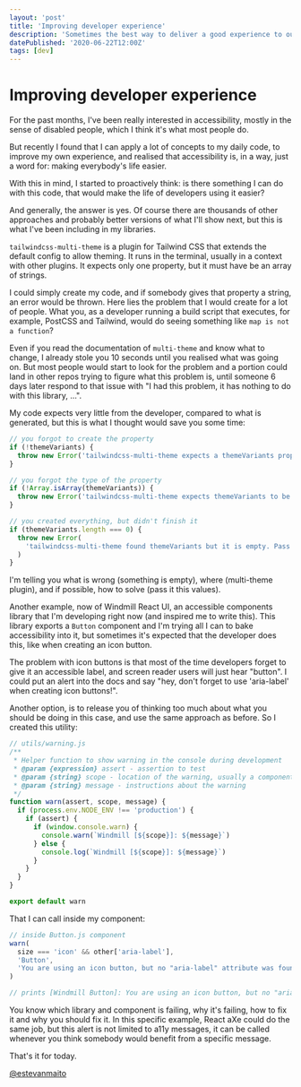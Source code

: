 ```yaml
---
layout: 'post'
title: 'Improving developer experience'
description: 'Sometimes the best way to deliver a good experience to our users, is to take care of our own developer experience.'
datePublished: '2020-06-22T12:00Z'
tags: [dev]
---
```


# Improving developer experience

For the past months, I've been really interested in accessibility, mostly in the sense of disabled people, which I think it's what most people do.

But recently I found that I can apply a lot of concepts to my daily code, to improve my own experience, and realised that accessibility is, in a way, just a word for: making everybody's life easier.

With this in mind, I started to proactively think: is there something I can do with this code, that would make the life of developers using it easier?

And generally, the answer is yes. Of course there are thousands of other approaches and probably better versions of what I'll show next, but this is what I've been including in my libraries.

`tailwindcss-multi-theme` is a plugin for Tailwind CSS that extends the default config to allow theming. It runs in the terminal, usually in a context with other plugins. It expects only one property, but it must have be an array of strings.

I could simply create my code, and if somebody gives that property a string, an error would be thrown. Here lies the problem that I would create for a lot of people. What you, as a developer running a build script that executes, for example, PostCSS and Tailwind, would do seeing something like `map is not a function`?

Even if you read the documentation of `multi-theme` and know what to change, I already stole you 10 seconds until you realised what was going on. But most people would start to look for the problem and a portion could land in other repos trying to figure what this problem is, until someone 6 days later respond to that issue with "I had this problem, it has nothing to do with this library, ...".

My code expects very little from the developer, compared to what is generated, but this is what I thought would save you some time:

```js
// you forgot to create the property
if (!themeVariants) {
  throw new Error('tailwindcss-multi-theme expects a themeVariants property in theme.')
}

// you forgot the type of the property
if (!Array.isArray(themeVariants)) {
  throw new Error('tailwindcss-multi-theme expects themeVariants to be an Array.')
}

// you created everything, but didn't finish it
if (themeVariants.length === 0) {
  throw new Error(
    'tailwindcss-multi-theme found themeVariants but it is empty. Pass it a list of strings or remove it.'
  )
}
```

I'm telling you what is wrong (something is empty), where (multi-theme plugin), and if possible, how to solve (pass it this values).

Another example, now of Windmill React UI, an accessible components library that I'm developing right now (and inspired me to write this). This library exports a `Button` component and I'm trying all I can to bake accessibility into it, but sometimes it's expected that the developer does this, like when creating an icon button.

The problem with icon buttons is that most of the time developers forget to give it an accessible label, and screen reader users will just hear "button". I could put an alert into the docs and say "hey, don't forget to use 'aria-label' when creating icon buttons!".

Another option, is to release you of thinking too much about what you should be doing in this case, and use the same approach as before. So I created this utility:

```js
// utils/warning.js
/**
 * Helper function to show warning in the console during development
 * @param {expression} assert - assertion to test
 * @param {string} scope - location of the warning, usually a component
 * @param {string} message - instructions about the warning
 */
function warn(assert, scope, message) {
  if (process.env.NODE_ENV !== 'production') {
    if (assert) {
      if (window.console.warn) {
        console.warn(`Windmill [${scope}]: ${message}`)
      } else {
        console.log(`Windmill [${scope}]: ${message}`)
      }
    }
  }
}

export default warn
```

That I can call inside my component:

```js
// inside Button.js component
warn(
  size === 'icon' && other['aria-label'],
  'Button',
  'You are using an icon button, but no "aria-label" attribute was found. Add an "aria-label" attribute to work as a label for screen readers.'
)

// prints [Windmill Button]: You are using an icon button, but no "aria-label" attribute was found. Add an "aria-label" attribute to work as a label for screen readers.
```

You know which library and component is failing, why it's failing, how to fix it and why you should fix it. In this specific example, React aXe could do the same job, but this alert is not limited to a11y messages, it can be called whenever you think somebody would benefit from a specific message.

That's it for today.

[@estevanmaito](https://twitter.com/estevanmaito)
